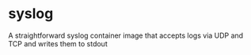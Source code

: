 # syslog
A straightforward syslog container image that accepts logs via UDP and TCP and writes them to stdout
